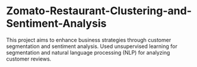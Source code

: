 # Zomato-Restaurant-Clustering-and-Sentiment-Analysis
This project aims to enhance business strategies through customer segmentation and sentiment analysis. Used unsupervised learning for segmentation and natural language processing (NLP) for analyzing customer reviews.
